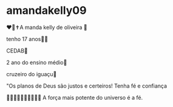 # amandakelly09
❤️‍🔥✝️A manda kelly de oliveira 💟 

tenho 17 anos🍫🫶

CEDAB🪻

2 ano do ensino médio🥀

cruzeiro do iguaçu🌹

"Os planos de Deus são justos e certeiros! Tenha fé e confiança 

 🧡💛💚💙🩵💜🤎🖤🩶🤍        A força mais potente do universo é a fé.
                    

